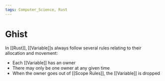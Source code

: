 ```yaml
---
tags: Computer_Science, Rust
---
```


# Ghist

In [[Rust]], [[Variable]]s always follow several rules relating to their allocation and movement:

* Each [[Variable]] has an owner
* There may only be one owner at any given time
* When the owner goes out of [[Scope Rules]], the [[Variable]] is dropped